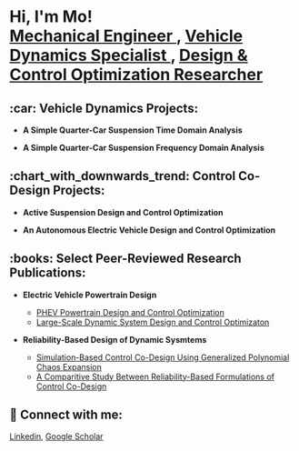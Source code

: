 <h1>Hi, I'm Mo! <br/> <a href = "https://github.com/MoBehtash"> Mechanical Engineer </a>,
                      <a href = "https://github.com/MoBehtash"> Vehicle Dynamics Specialist </a>,
                      <a href = "https://github.com/MoBehtash"> Design & Control Optimization Researcher </a> </h1>

<!-- ======================================================== -->
<h2>:car: Vehicle Dynamics Projects:</h2>
<!-- ======================================================== -->

- <b>A Simple Quarter-Car Suspension Time Domain Analysis</b>

- <b>A Simple Quarter-Car Suspension Frequency Domain Analysis</b>


<!-- ======================================================== -->
<h2>:chart_with_downwards_trend: Control Co-Design Projects: </h2>
<!-- ======================================================== -->

- <b>Active Suspension Design and Control Optimization</b>

- <b>An Autonomous Electric Vehicle Design and Control Optimization </b>


<!-- ======================================================== -->
<h2>:books: Select Peer-Reviewed Research Publications: </h2>
<!-- ======================================================== -->

- <b> Electric Vehicle Powertrain Design </b>

  - [PHEV Powertrain Design and Control Optimization](https://link.springer.com/article/10.1007/s00158-019-02264-0)
  - [Large-Scale Dynamic System Design and Control Optimizaton](https://doi.org/10.1115/1.4046240)

- <b> Reliability-Based Design of Dynamic Sysmtems </b>

  - [Simulation-Based Control Co-Design Using Generalized Polynomial Chaos Expansion](https://doi.org/10.1115/1.4052906)
  - [A Comparitive Study Between Reliability-Based Formulations of Control Co-Design](https://doi.org/10.1115/1.4064567)


<!-- ======================================================== -->
<h2> 🤳 Connect with me:</h2>
<!-- ======================================================== -->

[Linkedin](https://www.linkedin.com/in/mobehtash/), [Google Scholar](https://scholar.google.com/citations?user=WVyEea4AAAAJ&hl=en)
